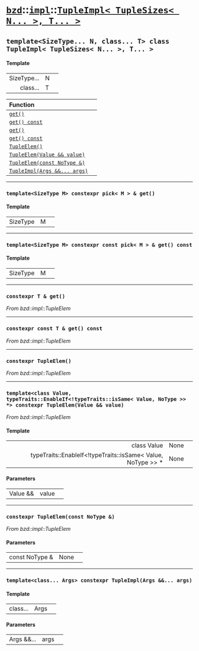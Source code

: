 # [`bzd`](../../../index.md)::[`impl`](../../index.md)::[`TupleImpl< TupleSizes< N... >, T... >`](../index.md)

## `template<SizeType... N, class... T> class TupleImpl< TupleSizes< N... >, T... >`

#### Template
||||
|---:|:---|:---|
|SizeType...|N||
|class...|T||

|Function||
|:---|:---|
|[`get()`](./index.md)||
|[`get() const`](./index.md)||
|[`get()`](./index.md)||
|[`get() const`](./index.md)||
|[`TupleElem()`](./index.md)||
|[`TupleElem(Value && value)`](./index.md)||
|[`TupleElem(const NoType &)`](./index.md)||
|[`TupleImpl(Args &&... args)`](./index.md)||
------
### `template<SizeType M> constexpr pick< M > & get()`

#### Template
||||
|---:|:---|:---|
|SizeType|M||
------
### `template<SizeType M> constexpr const pick< M > & get() const`

#### Template
||||
|---:|:---|:---|
|SizeType|M||
------
### `constexpr T & get()`
*From bzd::impl::TupleElem*


------
### `constexpr const T & get() const`
*From bzd::impl::TupleElem*


------
### `constexpr TupleElem()`
*From bzd::impl::TupleElem*


------
### `template<class Value, typeTraits::EnableIf<!typeTraits::isSame< Value, NoType >> *> constexpr TupleElem(Value && value)`
*From bzd::impl::TupleElem*


#### Template
||||
|---:|:---|:---|
|class Value|None||
|typeTraits::EnableIf<!typeTraits::isSame< Value, NoType >> *|None||
#### Parameters
||||
|---:|:---|:---|
|Value &&|value||
------
### `constexpr TupleElem(const NoType &)`
*From bzd::impl::TupleElem*


#### Parameters
||||
|---:|:---|:---|
|const NoType &|None||
------
### `template<class... Args> constexpr TupleImpl(Args &&... args)`

#### Template
||||
|---:|:---|:---|
|class...|Args||
#### Parameters
||||
|---:|:---|:---|
|Args &&...|args||

